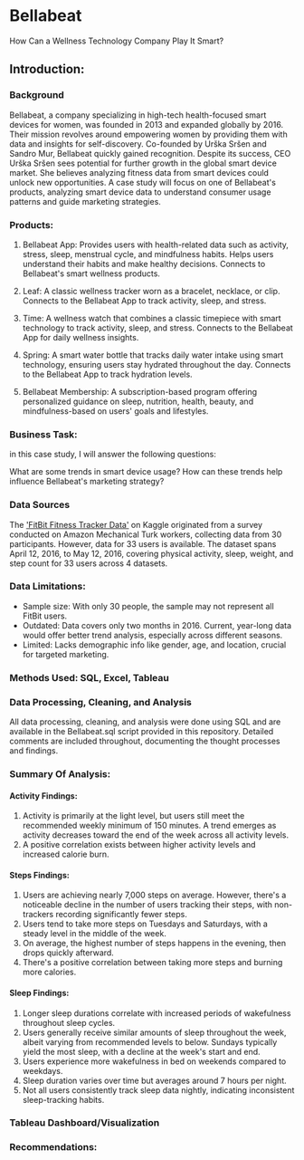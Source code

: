 # Bellabeat
How Can a Wellness Technology Company Play It Smart?


## Introduction:
### Background
Bellabeat, a company specializing in high-tech health-focused smart devices for women, was founded in 2013 and expanded globally by 2016. Their mission revolves around empowering women by providing them with data and insights for self-discovery. Co-founded by Urška Sršen and Sandro Mur, Bellabeat quickly gained recognition. Despite its success, CEO Urška Sršen sees potential for further growth in the global smart device market. She believes analyzing fitness data from smart devices could unlock new opportunities. A case study will focus on one of Bellabeat's products, analyzing smart device data to understand consumer usage patterns and guide marketing strategies.

### Products: 
1. Bellabeat App: Provides users with health-related data such as activity, stress, sleep, menstrual cycle, and mindfulness habits. Helps users understand their habits and make healthy decisions. Connects to Bellabeat's smart wellness products.

2. Leaf: A classic wellness tracker worn as a bracelet, necklace, or clip. Connects to the Bellabeat App to track activity, sleep, and stress.

3. Time: A wellness watch that combines a classic timepiece with smart technology to track activity, sleep, and stress. Connects to the Bellabeat App for daily wellness insights.

4. Spring: A smart water bottle that tracks daily water intake using smart technology, ensuring users stay hydrated throughout the day. Connects to the Bellabeat App to track hydration levels.

5. Bellabeat Membership: A subscription-based program offering personalized guidance on sleep, nutrition, health, beauty, and mindfulness-based on users' goals and lifestyles.

### Business Task: 
in this case study, I will answer the following questions:

What are some trends in smart device usage?
How can these trends help influence Bellabeat's marketing strategy?

### Data Sources
The ['FitBit Fitness Tracker Data'](https://www.kaggle.com/datasets/arashnic/fitbit) on Kaggle originated from a survey conducted on Amazon Mechanical Turk workers, collecting data from 30 participants. However, data for 33 users is available. The dataset spans April 12, 2016, to May 12, 2016, covering physical activity, sleep, weight, and step count for 33 users across 4 datasets. 

### Data Limitations:

- Sample size: With only 30 people, the sample may not represent all FitBit users.
- Outdated: Data covers only two months in 2016. Current, year-long data would offer better trend analysis, especially across different seasons.
- Limited: Lacks demographic info like gender, age, and location, crucial for targeted marketing.

### Methods Used: SQL, Excel, Tableau

### Data Processing, Cleaning, and Analysis 
All data processing, cleaning, and analysis were done using SQL and are available in the Bellabeat.sql script provided in this repository. Detailed comments are included throughout, documenting the thought processes and findings.

### Summary Of Analysis:
#### Activity Findings:
 1. Activity is primarily at the light level, but users still meet the recommended weekly minimum of 150 minutes. A trend emerges as activity decreases toward the end of the week across all activity levels.
 2. A positive correlation exists between higher activity levels and increased calorie burn.

#### Steps Findings:
1. Users are achieving nearly 7,000 steps on average. However, there's a noticeable decline in the number of users tracking their steps, with non-trackers recording 
significantly fewer steps.
2. Users tend to take more steps on Tuesdays and Saturdays, with a steady level in the middle of the week.
3. On average, the highest number of steps happens in the evening, then drops quickly afterward.
4. There's a positive correlation between taking more steps and burning more calories.

#### Sleep Findings: 
1. Longer sleep durations correlate with increased periods of wakefulness throughout sleep cycles.
2. Users generally receive similar amounts of sleep throughout the week, albeit varying from recommended levels to below. Sundays typically yield the most sleep, with a decline at the week's start and end.
3. Users experience more wakefulness in bed on weekends compared to weekdays.
4. Sleep duration varies over time but averages around 7 hours per night.
5. Not all users consistently track sleep data nightly, indicating inconsistent sleep-tracking habits.






### Tableau Dashboard/Visualization

### Recommendations: 





